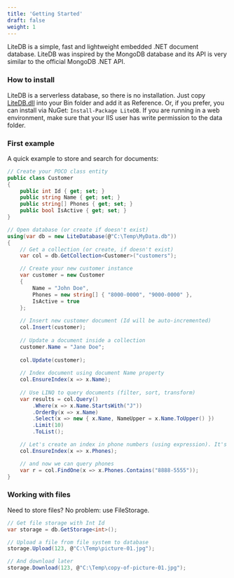 ```yaml
---
title: 'Getting Started'
draft: false
weight: 1
---
```


LiteDB is a simple, fast and lightweight embedded .NET document database. LiteDB was inspired by the MongoDB database and its API is very similar to the official MongoDB .NET API.

### How to install

LiteDB is a serverless database, so there is no installation. Just copy [LiteDB.dll](https://github.com/mbdavid/LiteDB/releases) into your Bin folder and add it as Reference. Or, if you prefer, you can install via NuGet: `Install-Package LiteDB`. If you are running in a web environment, make sure that your IIS user has write permission to the data folder.

### First example

A quick example to store and search for documents:

```C#
// Create your POCO class entity
public class Customer
{
    public int Id { get; set; }
    public string Name { get; set; }
    public string[] Phones { get; set; }
    public bool IsActive { get; set; }
}

// Open database (or create if doesn't exist)
using(var db = new LiteDatabase(@"C:\Temp\MyData.db"))
{
    // Get a collection (or create, if doesn't exist)
    var col = db.GetCollection<Customer>("customers");

    // Create your new customer instance
    var customer = new Customer
    { 
        Name = "John Doe", 
        Phones = new string[] { "8000-0000", "9000-0000" }, 
        IsActive = true
    };
	
    // Insert new customer document (Id will be auto-incremented)
    col.Insert(customer);
	
    // Update a document inside a collection
    customer.Name = "Jane Doe";
	
    col.Update(customer);
	
    // Index document using document Name property
    col.EnsureIndex(x => x.Name);
	
    // Use LINQ to query documents (filter, sort, transform)
    var results = col.Query()
        .Where(x => x.Name.StartsWith("J"))
        .OrderBy(x => x.Name)
        .Select(x => new { x.Name, NameUpper = x.Name.ToUpper() })
        .Limit(10)
        .ToList();

    // Let's create an index in phone numbers (using expression). It's a multikey index
    col.EnsureIndex(x => x.Phones); 

    // and now we can query phones
    var r = col.FindOne(x => x.Phones.Contains("8888-5555"));
}
```

### Working with files

Need to store files? No problem: use FileStorage.

```C#
// Get file storage with Int Id
var storage = db.GetStorage<int>();

// Upload a file from file system to database
storage.Upload(123, @"C:\Temp\picture-01.jpg");

// And download later
storage.Download(123, @"C:\Temp\copy-of-picture-01.jpg");
```